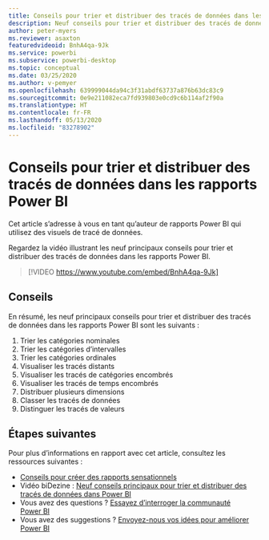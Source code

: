 ```yaml
---
title: Conseils pour trier et distribuer des tracés de données dans les rapports Power BI
description: Neuf conseils pour trier et distribuer des tracés de données dans les visuels de rapports Power BI, dans Power BI Desktop ou dans le service Power BI.
author: peter-myers
ms.reviewer: asaxton
featuredvideoid: BnhA4qa-9Jk
ms.service: powerbi
ms.subservice: powerbi-desktop
ms.topic: conceptual
ms.date: 03/25/2020
ms.author: v-pemyer
ms.openlocfilehash: 639999044da94c3f31abdf63737a876b63dc83c9
ms.sourcegitcommit: 0e9e211082eca7fd939803e0cd9c6b114af2f90a
ms.translationtype: HT
ms.contentlocale: fr-FR
ms.lasthandoff: 05/13/2020
ms.locfileid: "83278902"
---
```

# <a name="tips-to-sort-and-distribute-data-plots-in-power-bi-reports"></a>Conseils pour trier et distribuer des tracés de données dans les rapports Power BI

Cet article s’adresse à vous en tant qu’auteur de rapports Power BI qui utilisez des visuels de tracé de données.

Regardez la vidéo illustrant les neuf principaux conseils pour trier et distribuer des tracés de données dans les rapports Power BI.

> [!VIDEO https://www.youtube.com/embed/BnhA4qa-9Jk]

## <a name="tips"></a>Conseils

En résumé, les neuf principaux conseils pour trier et distribuer des tracés de données dans les rapports Power BI sont les suivants :

1. Trier les catégories nominales
1. Trier les catégories d’intervalles
1. Trier les catégories ordinales
1. Visualiser les tracés distants
1. Visualiser les tracés de catégories encombrés
1. Visualiser les tracés de temps encombrés
1. Distribuer plusieurs dimensions
1. Classer les tracés de données
1. Distinguer les tracés de valeurs

## <a name="next-steps"></a>Étapes suivantes

Pour plus d’informations en rapport avec cet article, consultez les ressources suivantes :

- [Conseils pour créer des rapports sensationnels](../create-reports/desktop-tips-and-tricks-for-creating-reports.md)
- Vidéo biDezine : [Neuf conseils principaux pour trier et distribuer des tracés de données dans Power BI](https://www.youtube.com/watch?v=BnhA4qa-9Jk)
- Vous avez des questions ? [Essayez d’interroger la communauté Power BI](https://community.powerbi.com/)
- Vous avez des suggestions ? [Envoyez-nous vos idées pour améliorer Power BI](https://ideas.powerbi.com/)

